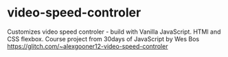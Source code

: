 # video-speed-controler
Customizes video speed controler - build with Vanilla JavaScript. HTMl and CSS flexbox.
Course project from 30days of JavaScript by Wes Bos
https://glitch.com/~alexgooner12-video-speed-controler
